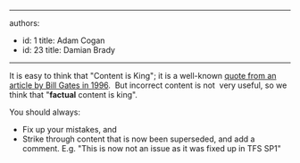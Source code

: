 

---
authors:
  - id: 1
    title: Adam Cogan
  - id: 23
    title: Damian Brady
---




<span class='intro'> <p>It is easy to think that 
  &quot;Content is King&quot;; it is a well-known 
      <a href="http&#58;//www.craigbailey.net/content-is-king-by-bill-gates/">quote from an article by Bill Gates in 1996</a>. &#160;But 
  incorrect content is not &#160;very useful, so we think that &quot;<strong>factual</strong> content is king&quot;.</p> </span>

<p>You should always&#58;</p><ul><li>Fix up your mistakes, and</li>
<li>Strike through content that is now been superseded, and add a comment. E.g. &quot;This is now not an issue as it was fixed up in TFS SP1&quot;
</li></ul>


